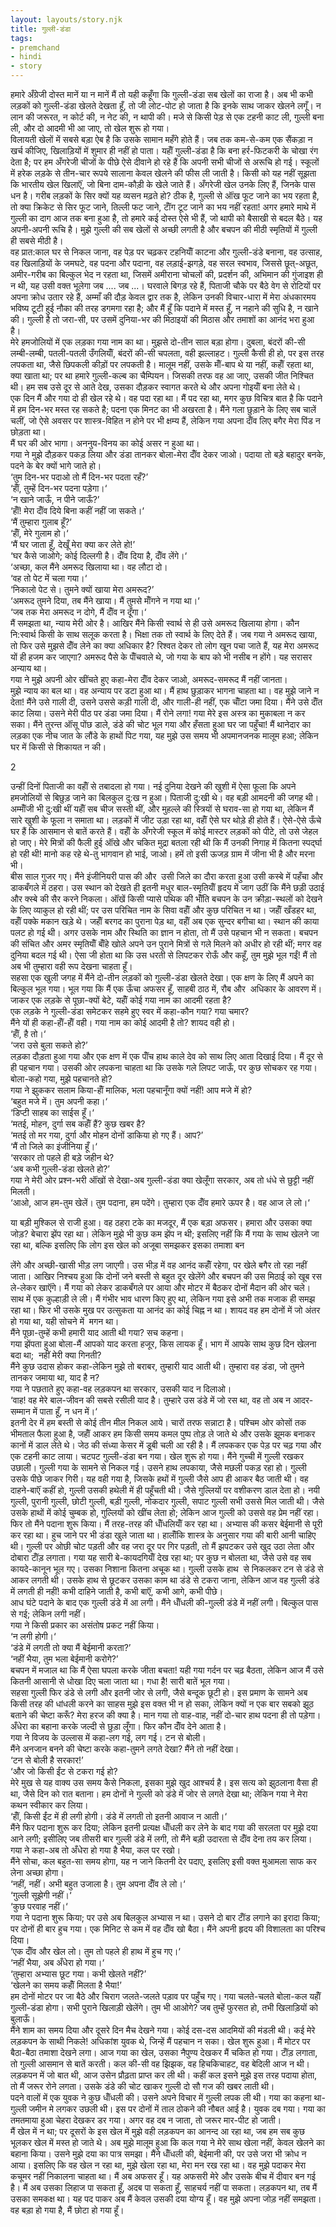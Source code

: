 ```yaml
---  
layout: layouts/story.njk  
title: गुल्ली-डंडा  
tags:  
- premchand  
- hindi  
- story  
---  
```

    
हमारे अँग्रेजी दोस्त मानें या न मानें मैं तो यही कहूँगा कि गुल्ली-डंडा सब खेलों का राजा है। अब भी कभी लड़कों को गुल्ली-डंडा खेलते देखता हूँ, तो जी लोट-पोट हो जाता है कि इनके साथ जाकर खेलने लगूँ। न लान की जरूरत, न कोर्ट की, न नेट की, न थापी की। मजे से किसी पेड़ से एक टहनी काट ली, गुल्ली बना ली, और दो आदमी भी आ जाए, तो खेल शुरू हो गया।  
विलायती खेलों में सबसे बड़ा ऐब है कि उसके सामान महँगे होते हैं। जब तक कम-से-कम एक सैंकड़ा न खर्च कीजिए, खिलाड़ियों में शुमार ही नहीं हो पाता। यहॉँ गुल्ली-डंडा है कि बना हर्र-फिटकरी के चोखा रंग देता है; पर हम अँगरेजी चीजों के पीछे ऐसे दीवाने हो रहे हैं कि अपनी सभी चीजों से अरूचि हो गई। स्कूलों में हरेक लड़के से तीन-चार रूपये सालाना केवल खेलने की फीस ली जाती है। किसी को यह नहीं सूझता कि भारतीय खेल खिलाऍं, जो बिना दाम-कौड़ी के खेले जाते हैं। अँगरेजी खेल उनके लिए हैं, जिनके पास धन है। गरीब लड़कों के सिर क्यों यह व्यसन मढ़ते हो? ठीक है, गुल्ली से ऑंख फूट जाने का भय रहता है, तो क्या क्रिकेट से सिर फूट जाने, तिल्ली फट जाने, टॉँग टूट जाने का भय नहीं रहता! अगर हमारे माथे में गुल्ली का दाग आज तक बना हुआ है, तो हमारे कई दोस्त ऐसे भी हैं, जो थापी को बैसाखी से बदल बैठे। यह अपनी-अपनी रूचि है। मुझे गुल्ली की सब खेलों से अच्छी लगती है और बचपन की मीठी स्मृतियों में गुल्ली ही सबसे मीठी है।  
वह प्रात:काल घर से निकल जाना, वह पेड़ पर चढ़कर टहनियॉँ काटना और गुल्ली-डंडे बनाना, वह उत्साह, वह खिलाड़ियों के जमघटे, वह पदना और पदाना, वह लड़ाई-झगड़े, वह सरल स्वभाव, जिससे छूत्-अछूत, अमीर-गरीब का बिल्कुल भेद न रहता था, जिसमें अमीराना चोचलों की, प्रदर्शन की, अभिमान की गुंजाइश ही न थी, यह उसी वक्त भूलेगा जब .... जब ...। घरवाले बिगड़ रहे हैं, पिताजी चौके पर बैठे वेग से रोटियों पर अपना क्रोध उतार रहे हैं, अम्माँ की दौड़ केवल द्वार तक है, लेकिन उनकी विचार-धारा में मेरा अंधकारमय भविष्य टूटी हुई नौका की तरह डगमगा रहा है; और मैं हूँ कि पदाने में मस्त हूँ, न नहाने की सुधि है, न खाने की। गुल्ली है तो जरा-सी, पर उसमें दुनिया-भर की मिठाइयों की मिठास और तमाशों का आनंद भरा हुआ है।  
मेरे हमजोलियों में एक लड़का गया नाम का था। मुझसे दो-तीन साल बड़ा होगा। दुबला, बंदरों की-सी लम्बी-लम्बी, पतली-पतली उँगलियॉँ, बंदरों की-सी चपलता, वही झल्लाहट। गुल्ली कैसी ही हो, पर इस तरह लपकता था, जैसे छिपकली कीड़ों पर लपकती है। मालूम नहीं, उसके मॉँ-बाप थे या नहीं, कहॉँ रहता था, क्या खाता था; पर था हमारे गुल्ली-कल्ब का चैम्पियन। जिसकी तरफ वह आ जाए, उसकी जीत निश्चित थी। हम सब उसे दूर से आते देख, उसका दौड़कर स्वागत करते थे और अपना गोइयॉँ बना लेते थे।  
एक दिन मैं और गया दो ही खेल रहे थे। वह पदा रहा था। मैं पद रहा था, मगर कुछ विचित्र बात है कि पदाने में हम दिन-भर मस्त रह सकते है; पदना एक मिनट का भी अखरता है। मैंने गला छुड़ाने के लिए सब चालें चलीं, जो ऐसे अवसर पर शास्त्र-विहित न होने पर भी क्षम्य हैं, लेकिन गया अपना दॉँव लिए बगैर मेरा पिंड न छोड़ता था।  
मैं घर की ओर भागा। अननुय-विनय का कोई असर न हुआ था।  
गया ने मुझे दौड़कर पकड़ लिया और डंडा तानकर बोला-मेरा दॉँव देकर जाओ। पदाया तो बड़े बहादुर बनके, पदने के बेर क्यों भागे जाते हो।  
‘तुम दिन-भर पदाओ तो मैं दिन-भर पदता रहँ?’  
‘हॉँ, तुम्हें दिन-भर पदना पड़ेगा।‘  
‘न खाने जाऊँ, न पीने जाऊँ?’  
‘हॉँ! मेरा दॉँव दिये बिना कहीं नहीं जा सकते।‘  
‘मैं तुम्हारा गुलाब हूँ?’  
‘हॉँ, मेरे गुलाम हो।‘  
‘मैं घर जाता हूँ, देखूँ मेरा क्या कर लेते हो!’  
‘घर कैसे जाओगे; कोई दिल्लगी है। दॉँव दिया है, दॉँव लेंगे।‘  
‘अच्छा, कल मैंने अमरूद खिलाया था। वह लौटा दो।  
‘वह तो पेट में चला गया।‘  
‘निकालो पेट से। तुमने क्यों खाया मेरा अमरूद?’  
‘अमरूद तुमने दिया, तब मैंने खाया। मैं तुमसे मॉँगने न गया था।‘  
‘जब तक मेरा अमरूद न दोगे, मैं दॉँव न दूँगा।‘  
मैं समझता था, न्याय मेरी ओर है। आखिर मैंने किसी स्वार्थ से ही उसे अमरूद खिलाया होगा। कौन नि:स्वार्थ किसी के साथ सलूक करता है। भिक्षा तक तो स्वार्थ के लिए देते हैं। जब गया ने अमरूद खाया, तो फिर उसे मुझसे दॉँव लेने का क्या अधिकार है? रिश्वत देकर तो लोग खून पचा जाते हैं, यह मेरा अमरूद यों ही हजम कर जाएगा? अमरूद पैसे के पॉँचवाले थे, जो गया के बाप को भी नसीब न होंगे। यह सरासर अन्याय था।  
गया ने मुझे अपनी ओर खींचते हुए कहा-मेरा दॉँव देकर जाओ, अमरूद-समरूद मैं नहीं जानता।  
मुझे न्याय का बल था। वह अन्याय पर डटा हुआ था। मैं हाथ छुड़ाकर भागना चाहता था। वह मुझे जाने न देता! मैंने उसे गाली दी, उसने उससे कड़ी गाली दी, और गाली-ही नहीं, एक चॉँटा जमा दिया। मैंने उसे दॉँत काट लिया। उसने मेरी पीठ पर डंडा जमा दिया। मैं रोने लगा! गया मेरे इस अस्त्र का मुकाबला न कर सका। मैंने तुरन्त ऑंसू पोंछ डाले, डंडे की चोट भूल गया और हँसता हुआ घर जा पहुँचा! मैं थानेदार का लड़का एक नीच जात के लौंडे के हाथों पिट गया, यह मुझे उस समय भी अपमानजनक मालूम हआ; लेकिन घर में किसी से शिकायत न की।  

2  

उन्हीं दिनों पिताजी का वहॉँ से तबादला हो गया। नई दुनिया देखने की खुशी में ऐसा फूला कि अपने हमजोलियों से बिछुड़ जाने का बिलकुल दु:ख न हुआ। पिताजी दु:खी थे। वह बड़ी आमदनी की जगह थी। अम्मॉँजी भी दु:खी थीं यहॉँ सब चीज सस्ती थीं, और मुहल्ले की स्त्रियों से घराव-सा हो गया था, लेकिन मैं सारे खुशी के फूला न समाता था। लड़कों में जीट उड़ा रहा था, वहॉँ ऐसे घर थोड़े ही होते हैं। ऐसे-ऐसे ऊँचे घर हैं कि आसमान से बातें करते हैं। वहॉँ के अँगरेजी स्कूल में कोई मास्टर लड़कों को पीटे, तो उसे जेहल हो जाए। मेरे मित्रों की फैली हुई ऑंखे और चकित मुद्रा बतला रही थी कि मैं उनकी निगाह में कितना स्पर्द्घा हो रही थी! मानो कह रहे थे-तु भागवान हो भाई, जाओ। हमें तो इसी ऊजड़ ग्राम में जीना भी है और मरना भी।  
बीस साल गुजर गए। मैंने इंजीनियरी पास की और  उसी जिले का दौरा करता हुआ उसी कस्बे में पहँचा और डाकबँगले में ठहरा। उस स्थान को देखते ही इतनी मधुर बाल-स्मृतियॉँ हृदय में जाग उठीं कि मैंने छड़ी उठाई और क्स्बे की सैर करने निकला। ऑंखें किसी प्यासे पथिक की भॉँति बचपन के उन क्रीड़ा-स्थलों को देखने के लिए व्याकुल हो रही थीं; पर उस परिचित नाम के सिवा वहॉँ और कुछ परिचित न था। जहॉँ खँडहर था, वहॉँ पक्के मकान खड़े थे। जहॉँ बरगद का पुराना पेड़ था, वहॉँ अब एक सुन्दर बगीचा था। स्थान की काया पलट हो गई थी। अगर उसके नाम और स्थिति का ज्ञान न होता, तो मैं उसे पहचान भी न सकता। बचपन की संचित और अमर स्मृतियॉँ बॉँहे खोले अपने उन पुराने मित्रों से गले मिलने को अधीर हो रही थीं; मगर वह दुनिया बदल गई थी। ऐसा जी होता था कि उस धरती से लिपटकर रोऊँ और कहूँ, तुम मुझे भूल गईं! मैं तो अब भी तुम्हारा वही रूप देखना चाहता हूँ।  
सहसा एक खुली जगह में मैंने दो-तीन लड़कों को गुल्ली-डंडा खेलते देखा। एक क्षण के लिए मैं अपने का बिल्कुल भूल गया। भूल गया कि मैं एक ऊँचा अफसर हूँ, साहबी ठाठ में, रौब और  अधिकार के आवरण में।  
जाकर एक लड़के से पूछा-क्यों बेटे, यहॉँ कोई गया नाम का आदमी रहता है?  
एक लड़के ने गुल्ली-डंडा समेटकर सहमे हुए स्वर में कहा-कौन गया? गया चमार?  
मैंने यों ही कहा-हॉँ-हॉँ वही। गया नाम का कोई आदमी है तो? शायद वही हो।  
‘हॉँ, है तो।‘  
‘जरा उसे बुला सकते हो?’  
लड़का दौड़ता हुआ गया और एक क्षण में एक पॉँच हाथ काले देव को साथ लिए आता दिखाई दिया। मैं दूर से ही पहचान गया। उसकी ओर लपकना चाहता था कि उसके गले लिपट जाऊँ, पर कुछ सोचकर रह गया। बोला-कहो गया, मुझे पहचानते हो?  
गया ने झुककर सलाम किया-हॉँ मालिक, भला पहचानूँगा क्यों नहीं! आप मजे में हो?  
‘बहुत मजे में। तुम अपनी कहा।‘  
‘डिप्टी साहब का साईस हूँ।‘  
‘मतई, मोहन, दुर्गा सब कहॉँ हैं? कुछ खबर है?  
‘मतई तो मर गया, दुर्गा और मोहन दोनों डाकिया हो गए हैं। आप?’  
‘मैं तो जिले का इंजीनिया हूँ।‘  
‘सरकार तो पहले ही बड़े जहीन थे?  
‘अब कभी गुल्ली-डंडा खेलते हो?’  
गया ने मेरी ओर प्रश्न-भरी ऑंखों से देखा-अब गुल्ली-डंडा क्या खेलूँगा सरकार, अब तो धंधे से छुट्टी नहीं मिलती।  
‘आओ, आज हम-तुम खेलें। तुम पदाना, हम पदेंगे। तुम्हारा एक दॉँव हमारे ऊपर है। वह आज ले लो।‘  

या बड़ी मुश्किल से राजी हुआ। वह ठहरा टके का मजदूर, मैं एक बड़ा अफसर। हमारा और उसका क्या जोड़? बेचारा झेंप रहा था। लेकिन मुझे भी कुछ कम झेंप न थी; इसलिए नहीं कि मैं गया के साथ खेलने जा रहा था, बल्कि इसलिए कि लोग इस खेल को अजूबा समझकर इसका तमाशा बन  



लेंगे और अच्छी-खासी भीड़ लग जाएगी। उस भीड़ में वह आनंद कहॉँ रहेगा, पर खेले बगैर तो रहा नहीं जाता। आखिर निश्चय हुआ कि दोनों जने बस्ती से बहुत दूर खेलेंगे और बचपन की उस मिठाई को खूब रस ले-लेकर खाऍंगे। मैं गया को लेकर डाकबँगले पर आया और मोटर में बैठकर दोनों मैदान की ओर चले। साथ में एक कुल्हाड़ी ले ली। मैं गंभीर भाव धारण किए हुए था, लेकिन गया इसे अभी तक मजाक ही समझ रहा था। फिर भी उसके मुख पर उत्सुकता या आनंद का कोई चिह्न न था। शायद वह हम दोनों में जो अंतर हो गया था, यही सोचने में  मगन था।  
मैंने पूछा-तुम्हें कभी हमारी याद आती थी गया? सच कहना।  
गया झेंपता हुआ बोला-मैं आपको याद करता हजूर, किस लायक हूँ। भाग में आपके साथ कुछ दिन खेलना बदा था;  नहीं मेरी क्या गिनती?  
मैंने कुछ उदास होकर कहा-लेकिन मुझे तो बराबर, तुम्हारी याद आती थी। तुम्हारा वह डंडा, जो तुमने तानकर जमाया था, याद है न?  
गया ने पछताते हुए कहा-वह लड़कपन था सरकार, उसकी याद न दिलाओ।  
‘वाह! वह मेरे बाल-जीवन की सबसे रसीली याद है। तुम्हारे उस डंडे में जो रस था, वह तो अब न आदर-सम्मान में पाता हूँ, न धन में।‘  
इतनी देर में हम बस्ती से कोई तीन मील निकल आये। चारों तरफ सन्नाटा है। पश्चिम ओर कोसों तक भीमताल फैला हुआ है, जहॉँ आकर हम किसी समय कमल पुष्प तोड़ ले जाते थे और उसके झूमक बनाकर कानों में डाल लेते थे। जेठ की संध्या केसर में डूबी चली आ रही है। मैं लपककर एक पेड़ पर चढ़ गया और एक टहनी काट लाया। चटपट गुल्ली-डंडा बन गया। खेल शुरू हो गया। मैंने गुच्ची में गुल्ली रखकर उछाली। गुल्ली गया के सामने से निकल गई। उसने हाथ लपकाया, जैसे मछली पकड़ रहा हो। गुल्ली उसके पीछे जाकर गिरी। यह वही गया है, जिसके हथों में गुल्ली जैसे आप ही आकर बैठ जाती थी। वह दाहने-बाऍं कहीं हो, गुल्ली उसकी हथेली में ही पहूँचती थी। जैसे गुल्लियों पर वशीकरण डाल देता हो। नयी गुल्ली, पुरानी गुल्ली, छोटी गुल्ली, बड़ी गुल्ली, नोकदार गुल्ली, सपाट गुल्ली सभी उससे मिल जाती थी। जैसे उसके हाथों में कोई चुम्बक हो, गुल्लियों को खींच लेता हो; लेकिन आज गुल्ली को उससे वह प्रेम नहीं रहा। फिर तो मैंने पदाना शुरू किया। मैं तरह-तरह की धॉँधलियॉँ कर रहा था। अभ्यास की कसर बेईमानी से पूरी कर रहा था। हुच जाने पर भी डंडा खुले जाता था। हालॉँकि शास्त्र के अनुसार गया की बारी आनी चाहिए थी। गुल्ली पर ओछी चोट पड़ती और वह जरा दूर पर गिर पड़ती, तो मैं झपटकर उसे खुद उठा लेता और दोबारा टॉँड़ लगाता। गया यह सारी बे-कायदगियॉँ देख रहा था; पर कुछ न बोलता था, जैसे उसे वह सब कायदे-कानून भूल गए। उसका निशाना कितना अचूक था। गुल्ली उसके हाथ  से निकलकर टन से डंडे से आकर लगती थी। उसके हाथ से छूटकर उसका काम था डंडे से टकरा जाना, लेकिन आज वह गुल्ली डंडे में लगती ही नहीं! कभी दाहिने जाती है, कभी बाऍं, कभी आगे, कभी पीछे।  
आध घंटे पदाने के बाद एक गुल्ली डंडे में आ लगी। मैंने धॉँधली की-गुल्ली डंडे में नहीं लगी। बिल्कुल पास से गई; लेकिन लगी नहीं।  
गया ने किसी प्रकार का असंतोष प्रकट नहीं किया।  
‘न लगी होगी।‘  
‘डंडे में लगती तो क्या मैं बेईमानी करता?’  
‘नहीं भैया, तुम भला बेईमानी करोगे?’  
बचपन में मजाल था कि मैं ऐसा घपला करके जीता बचता! यही गया गर्दन पर चढ़ बैठता, लेकिन आज मैं उसे कितनी आसानी से धोखा दिए चला जाता था। गधा है! सारी बातें भूल गया।  
सहसा गुल्ली फिर डंडे से लगी और इतनी जोर से लगी, जैसे बन्दूक छूटी हो। इस प्रमाण के सामने अब किसी तरह की धांधली करने का साहस मुझे इस वक्त भी न हो सका, लेकिन क्यों न एक बार सबको झूठ बताने की चेष्टा करूँ? मेरा हरज की क्या है। मान गया तो वाह-वाह, नहीं दो-चार हाथ पदना ही तो पड़ेगा। अँधेरा का बहाना करके जल्दी से छुड़ा लूँगा। फिर कौन दॉँव देने आता है।  
गया ने विजय के उल्लास में कहा-लग गई, लग गई। टन से बोली।  
मैंने अनजान बनने की चेष्टा करके कहा-तुमने लगते देखा? मैंने तो नहीं देखा।  
‘टन से बोली है सरकार!’  
‘और जो किसी ईंट से टकरा गई हो?  
मेरे मुख से यह वाक्य उस समय कैसे निकला, इसका मुझे खुद आश्चर्य है। इस सत्य को झुठलाना वैसा ही था, जैसे दिन को रात बताना। हम दोनों ने गुल्ली को डंडे में जोर से लगते देखा था; लेकिन गया ने मेरा कथन स्वीकार कर लिया।  
‘हॉँ, किसी ईंट में ही लगी होगी। डंडे में लगती तो इतनी आवाज न आती।‘  
मैंने फिर पदाना शुरू कर दिया; लेकिन इतनी प्रत्यक्ष धॉँधली कर लेने के बाद गया की सरलता पर मुझे दया आने लगी; इसीलिए जब तीसरी बार गुल्ली डंडे में लगी, तो मैंने बड़ी उदारता से दॉँव देना तय कर लिया।  
गया ने कहा-अब तो अँधेरा हो गया है भैया, कल पर रखो।  
मैंने सोचा, कल बहुत-सा समय होगा, यह न जाने कितनी देर पदाए, इसलिए इसी वक्त मुआमला साफ कर लेना अच्छा होगा।  
‘नहीं, नहीं। अभी बहुत उजाला है। तुम अपना दॉँव ले लो।‘  
‘गुल्ली सूझेगी नहीं।‘  
‘कुछ परवाह नहीं।‘  
गया ने पदाना शुरू किया; पर उसे अब बिलकुल अभ्यास न था। उसने दो बार टॉँड लगाने का इरादा किया; पर दोनों ही बार हुच गया। एक मिनिट से कम में वह दॉँव खो बैठा। मैंने अपनी हृदय की विशालता का परिश्च दिया।  
‘एक दॉँव और खेल लो। तुम तो पहले ही हाथ में हुच गए।‘  
‘नहीं भैया, अब अँधेरा हो गया।‘  
‘तुम्हारा अभ्यास छूट गया। कभी खेलते नहीं?’  
‘खेलने का समय कहॉँ मिलता है भैया!’  
हम दोनों मोटर पर जा बैठे और चिराग जलते-जलते पड़ाव पर पहुँच गए। गया चलते-चलते बोला-कल यहॉँ गुल्ली-डंडा होगा। सभी पुराने खिलाड़ी खेलेंगे। तुम भी आओगे? जब तुम्हें फुरसत हो, तभी खिलाड़ियों को बुलाऊँ।  
मैंने शाम का समय दिया और दूसरे दिन मैच देखने गया। कोई दस-दस आदमियों की मंडली थी। कई मेरे लड़कपन के साथी निकले! अधिकांश युवक थे, जिन्हें मैं पहचान न सका। खेल शुरू हुआ। मैं मोटर पर बैठा-बैठा तमाशा देखने लगा। आज गया का खेल, उसका नैपुण्य देखकर मैं चकित हो गया। टॉँड़ लगाता, तो गुल्ली आसमान से बातें करती। कल की-सी वह झिझक, वह हिचकिचाहट, वह बेदिली आज न थी। लड़कपन में जो बात थी, आज उसेन प्रौढ़ता प्राप्त कर ली थी। कहीं कल इसने मुझे इस तरह पदाया होता, तो मैं जरूर रोने लगता। उसके डंडे की चोट खाकर गुल्ली दो सौ गज की खबर लाती थी।  
पदने वालों में एक युवक ने कुछ धॉँधली की। उसने अपने विचार में गुल्ली लपक ली थी। गया का कहना था-गुल्ली जमीन मे लगकर उछली थी। इस पर दोनों में ताल ठोकने की नौबत आई है। युवक दब गया। गया का तमतमाया हुआ चेहरा देखकर डर गया। अगर वह दब न जाता, तो जरूर मार-पीट हो जाती।  
मैं खेल में न था; पर दूसरों के इस खेल में मुझे वही लड़कपन का आनन्द आ रहा था, जब हम सब कुछ भूलकर खेल में मस्त हो जाते थे। अब मुझे मालूम हुआ कि कल गया ने मेरे साथ खेला नहीं, केवल खेलने का बहाना किया। उसने मुझे दया का पात्र समझा। मैंने धॉँधली की, बेईमानी की, पर उसे जरा भी क्रोध न आया। इसलिए कि वह खेल न रहा था, मुझे खेला रहा था, मेरा मन रख रहा था। वह मुझे पदाकर मेरा कचूमर नहीं निकालना चाहता था। मैं अब अफसर हूँ। यह अफसरी मेरे और उसके बीच में दीवार बन गई है। मैं अब उसका लिहाज पा सकता हूँ, अदब पा सकता हूँ, साहचर्य नहीं पा सकता। लड़कपन था, तब मैं उसका समकक्ष था। यह पद पाकर अब मैं केवल उसकी दया योग्य हूँ। वह मुझे अपना जोड़ नहीं समझता। वह बड़ा हो गया है, मैं छोटा हो गया हूँ।  


    